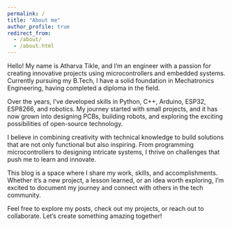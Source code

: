 ```yaml
---
permalink: /
title: "About me"
author_profile: true
redirect_from: 
  - /about/
  - /about.html
---
```


Hello! My name is Atharva Tikle, and I’m an engineer with a passion for creating innovative projects using microcontrollers and embedded systems. Currently pursuing my B.Tech, I have a solid foundation in Mechatronics Engineering, having completed a diploma in the field.  

Over the years, I’ve developed skills in Python, C++, Arduino, ESP32, ESP8266, and robotics. My journey started with small projects, and it has now grown into designing PCBs, building robots, and exploring the exciting possibilities of open-source technology.  

I believe in combining creativity with technical knowledge to build solutions that are not only functional but also inspiring. From programming microcontrollers to designing intricate systems, I thrive on challenges that push me to learn and innovate.  

This blog is a space where I share my work, skills, and accomplishments. Whether it’s a new project, a lesson learned, or an idea worth exploring, I’m excited to document my journey and connect with others in the tech community.  

Feel free to explore my posts, check out my projects, or reach out to collaborate. Let’s create something amazing together!  
